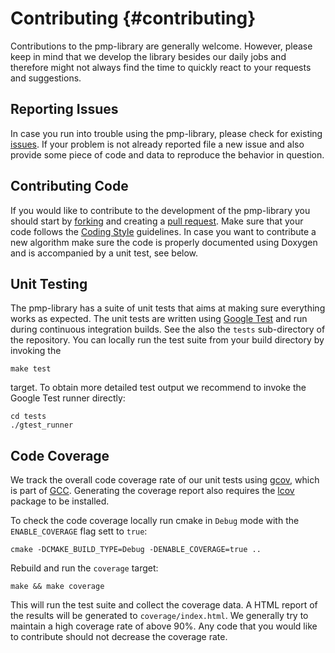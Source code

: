 # Contributing {#contributing}

Contributions to the pmp-library are generally welcome. However, please keep in
mind that we develop the library besides our daily jobs and therefore might not
always find the time to quickly react to your requests and suggestions.

## Reporting Issues

In case you run into trouble using the pmp-library, please check for
existing [issues](https://github.com/pmp-library/pmp-library/issues). If your
problem is not already reported file a new issue and also provide some piece of
code and data to reproduce the behavior in question.

## Contributing Code

If you would like to contribute to the development of the pmp-library you should
start by [forking](https://help.github.com/articles/fork-a-repo) and creating
a [pull request](https://help.github.com/articles/creating-a-pull-request). Make
sure that your code follows the [Coding Style](codingstyle.html) guidelines. In
case you want to contribute a new algorithm make sure the code is properly
documented using Doxygen and is accompanied by a unit test, see below.

## Unit Testing

The pmp-library has a suite of unit tests that aims at making sure everything
works as expected. The unit tests are written
using [Google Test](https://github.com/google/googletest) and run during
continuous integration builds. See the also the `tests` sub-directory of the
repository. You can locally run the test suite from your build directory by
invoking the

    make test

target. To obtain more detailed test output we recommend to invoke the Google
Test runner directly:

    cd tests
    ./gtest_runner

## Code Coverage

We track the overall code coverage rate of our unit tests using
[gcov](https://gcc.gnu.org/onlinedocs/gcc/Gcov.html), which is part of
[GCC](https://gcc.gnu.org/). Generating the coverage report also requires the
[lcov](http://ltp.sourceforge.net/coverage/lcov.php) package to be installed.

To check the code coverage locally run cmake in `Debug` mode with the
`ENABLE_COVERAGE` flag sett to `true`:

    cmake -DCMAKE_BUILD_TYPE=Debug -DENABLE_COVERAGE=true ..

Rebuild and run the `coverage` target:

    make && make coverage

This will run the test suite and collect the coverage data. A HTML report of the
results will be generated to `coverage/index.html`. We generally try to maintain
a high coverage rate of above 90%. Any code that you would like to contribute
should not decrease the coverage rate.
